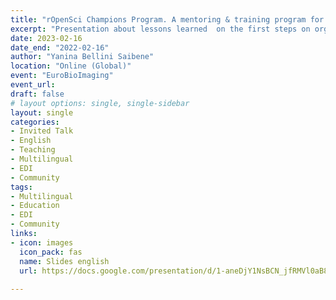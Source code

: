 ```yaml
---
title: "rOpenSci Champions Program. A mentoring & training program for Scientific Open Source Champions"
excerpt: "Presentation about lessons learned  on the first steps on organizing rOpenSci Champions program"
date: 2023-02-16
date_end: "2022-02-16"
author: "Yanina Bellini Saibene"
location: "Online (Global)"
event: "EuroBioImaging"
event_url: 
draft: false
# layout options: single, single-sidebar
layout: single
categories:
- Invited Talk
- English
- Teaching
- Multilingual
- EDI
- Community
tags:
- Multilingual
- Education
- EDI
- Community
links:
- icon: images
  icon_pack: fas
  name: Slides english
  url: https://docs.google.com/presentation/d/1-aneDjY1NsBCN_jfRMVl0aB8fddWbdGlxbGQfdr5fkY/edit#slide=id.ge23cc3131b_0_32
  
---
```


